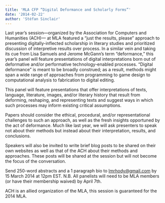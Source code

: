 ```yaml
---
title: 'MLA CFP “Digital Deformance and Scholarly Forms”'
date: '2014-02-22'
author: 'Stéfan Sinclair'
---
```

Last year’s session—organized by the Association for Computers and Humanities (ACH)— at MLA featured a “just the results, please” approach to presenting digitally-inflected scholarship in literary studies and prioritized discussion of interpretive results over process. In a similar vein and taking its cue from Lisa Samuels and Jerome McGann’s term “deformance,” this year’s panel will feature presentations of digital interpretations born out of deformative and/or performative technology-enabled processes. “Digital deformance” is meant to be broadly construed; as a result, methods might span a wide range of approaches from programming to game design to computational analysis to fabrication to digital editing.

This panel will feature presentations that offer interpretations of texts, language, literature, images, and/or literary history that result from deforming, reshaping, and representing texts and suggest ways in which such processes may inform existing critical assumptions.

Papers should consider the ethical, procedural, and/or representational challenges to such an approach, as well as the fresh insights opportuned by the act of deformance. Much like last year, we will ask presenters to speak not about their methods but instead about their interpretation, results, and conclusions.

Speakers will also be invited to write brief blog posts to be shared on their own websites as well as that of the ACH about their methods and approaches. These posts will be shared at the session but will not become the focus of the conversation.

Send 250-word abstracts and a 1 paragraph bio to [lmrhody@gmail.com](mailto:lmrhody@gmail.com) by 15 March 2014 at 12pm EST. N.B. All panelists will need to be MLA members (or have their membership waived) by April 7th.

ACH is an allied organization of the MLA, this session is guaranteed for the 2014 MLA.
